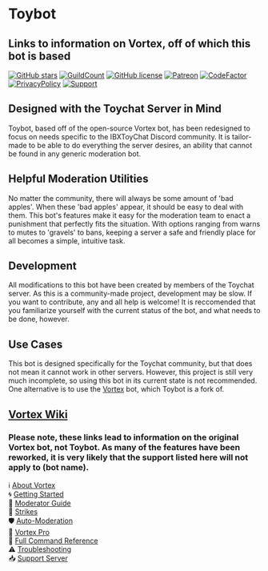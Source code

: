 # Toybot
## Links to information on Vortex, off of which this bot is based
[![GitHub stars](https://img.shields.io/github/stars/jagrosh/Vortex.svg?style=social&label=Stars&style=flat)](https://github.com/jagrosh/Vortex/stargazers)
 [![GuildCount](https://img.shields.io/badge/dynamic/json.svg?label=servers&url=https%3A%2F%2Fdiscord.bots.gg%2Fapi%2Fv1%2Fbots%2F240254129333731328&query=%24.guildCount&colorB=71A2B1)](https://discord.bots.gg/bots/240254129333731328)
 [![GitHub license](https://img.shields.io/github/license/jagrosh/Vortex.svg)](https://github.com/jagrosh/Vortex/blob/master/LICENSE)
[![Patreon](https://img.shields.io/badge/Donate-Patreon-orange.svg)](https://www.patreon.com/jagrosh) 
[![CodeFactor](https://www.codefactor.io/repository/github/jagrosh/vortex/badge)](https://www.codefactor.io/repository/github/jagrosh/vortex)
<br>
[![PrivacyPolicy](https://img.shields.io/badge/Privacy%20Policy--lightgrey.svg?style=social)](https://gist.github.com/jagrosh/f1df4441f94ca06274fa78db7cc3c526#privacy-policy)
[![Support](https://discordapp.com/api/guilds/147698382092238848/widget.png?style=shield)](https://discord.gg/0p9LSGoRLu6Pet0k)

## Designed with the Toychat Server in Mind
Toybot, based off of the open-source Vortex bot, has been redesigned to focus on needs specific to the IBXToyChat Discord community. It is tailor-made to be able to do everything the server desires, an ability that cannot be found in any generic moderation bot.


## Helpful Moderation Utilities
No matter the community, there will always be some amount of 'bad apples'. When these 'bad apples' appear, it should be easy to deal with them. This bot's features make it easy for the moderation team to enact a punishment that perfectly fits the situation. With options ranging from warns to mutes to 'gravels' to bans, keeping a server a safe and friendly place for all becomes a simple, intuitive task.

## Development
All modifications to this bot have been created by members of the Toychat server. As this is a community-made project, development may be slow. If you want to contribute, any and all help is welcome! It is reccomended that you familiarize yourself with the current status of the bot, and what needs to be done, however. 

## Use Cases
This bot is designed specifically for the Toychat community, but that does not mean it cannot work in other servers. However, this project is still very much incomplete, so using this bot in its current state is not recommended. One alternative is to use the [Vortex](https://github.com/jagrosh/Vortex) bot, which Toybot is a fork of.

## [Vortex Wiki](https://github.com/jagrosh/Vortex/wiki)
### Please note, these links lead to information on the original Vortex bot, not Toybot. As many of the features have been reworked, it is very likely that the support listed here will not apply to (bot name).
ℹ [About Vortex](https://github.com/jagrosh/Vortex/wiki/About-Vortex)  
🌀 [Getting Started](https://github.com/jagrosh/Vortex/wiki/Getting-Started)  
🔨 [Moderator Guide](https://github.com/jagrosh/Vortex/wiki/Moderator-Guide)  
🚩 [Strikes](https://github.com/jagrosh/Vortex/wiki/Strikes)  
🛡 [Auto-Moderation](https://github.com/jagrosh/Vortex/wiki/Auto-Moderation)  
🌟 [Vortex Pro](https://github.com/jagrosh/Vortex/wiki/Vortex-Pro)  
📜 [Full Command Reference](https://github.com/jagrosh/Vortex/wiki/Commands)  
⚠ [Troubleshooting](https://github.com/jagrosh/Vortex/wiki/Troubleshooting)  
📥 [Support Server](https://discord.gg/0p9LSGoRLu6Pet0k)
